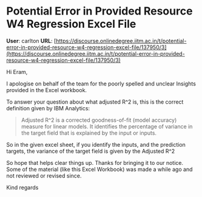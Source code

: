 # Potential Error in Provided Resource W4 Regression Excel File

**User**: carlton
**URL**: [https://discourse.onlinedegree.iitm.ac.in/t/potential-error-in-provided-resource-w4-regression-excel-file/137950/3](https://discourse.onlinedegree.iitm.ac.in/t/potential-error-in-provided-resource-w4-regression-excel-file/137950/3)

Hi Eram,

I apologise on behalf of the team for the poorly spelled and unclear Insights provided in the Excel workbook.

To answer your question about what adjusted R^2 is, this is the correct definition given by IBM Analytics:

> Adjusted R^2 is a corrected goodness-of-fit (model accuracy) measure for linear models. It identifies the percentage of variance in the target field that is explained by the input or inputs.

So in the given excel sheet, if you identify the inputs, and the prediction targets, the variance of the target field is given by the Adjusted R^2

So hope that helps clear things up. Thanks for bringing it to our notice. Some of the material (like this Excel Workbook) was made a while ago and not reviewed or revised since.

Kind regards

